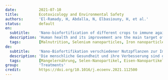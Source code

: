 ```yaml
---
date:          2021-07-10
title:         Ecotoxicology and Environmental Safety
authors:       'El-Ramady, H, Abdalla, N, Elbasiouny, H, et al.'
status:        default
en:
  subtitle:    'Nano-biofortification of different crops to immune against COVID-19: A review'
  description: 'Human health and its improvement are the main target of several studies related to medical, agricultural and industrial sciences. The human health is the primary conclusion of many studies. The improving of human health may include supplying the people with enough and safe nutrients against malnutrition to fight against multiple diseases like COVID-19. Biofortification is a process by which the edible plants can be enriched with essential nutrients for human health against malnutrition. After the great success of biofortification approach in the human struggle against malnutrition, a new biotechnological tool in enriching the crops with essential nutrients in the form of nanoparticles to supplement human diet with balanced diet is called nano-biofortification. Nano biofortification can be achieved by applying the nano particles of essential nutrients (e.g., Cu, Fe, Se and Zn) foliar or their nano-fertilizers in soils or waters. Not all essential nutrients for human nutrition can be biofortified in the nano-form using all edible plants but there are several obstacles prevent this approach. These stumbling blocks are increased due to COVID-19 and its problems including the global trade, global breakdown between countries, and global crisis of food production. The main target of this review was to evaluate the nano-biofortification process and its using against malnutrition as a new approach in the era of COVID-19. This review also opens many questions, which are needed to be answered like is nano-biofortification a promising solution against malnutrition? Is COVID-19 will increase the global crisis of malnutrition? What is the best method of applied nano-nutrients to achieve nano-biofortification? What are the challenges of nano-biofortification during and post of the COVID-19?'
  tags:        [Malnutrition, Selenium nanoparticles, Iron nanoparticles, Zinc, Copper nanoparticles]
de:
  subtitle:    'Nano-Biofortifikation verschiedener Nutzpflanzen zur Immunisierung gegen COVID-19: Eine Übersicht'
  description: 'Die menschliche Gesundheit und ihre Verbesserung sind das Hauptziel verschiedener Studien in den Bereichen Medizin, Landwirtschaft und Industrie. Die menschliche Gesundheit ist die wichtigste Schlussfolgerung vieler Studien. Die Verbesserung der menschlichen Gesundheit kann darin bestehen, die Menschen mit ausreichend und sicheren Nährstoffen zu versorgen, um Unterernährung zu bekämpfen und gegen verschiedene Krankheiten wie COVID-19 anzugehen. Die Biofortifikation ist ein Verfahren, mit dem essbare Pflanzen mit essentiellen Nährstoffen angereichert werden können, um die menschliche Gesundheit zu fördern und Unterernährung zu bekämpfen. Nach dem großen Erfolg der Biofortifikation im Kampf gegen die Unterernährung des Menschen wird ein neues biotechnologisches Instrument zur Anreicherung von Nutzpflanzen mit essenziellen Nährstoffen in Form von Nanopartikeln zur Ergänzung der menschlichen Ernährung durch eine ausgewogene Ernährung als Nano-Biofortifikation bezeichnet. Die Nano-Biofortifikation kann durch die Ausbringung von Nanopartikeln essentieller Nährstoffe (z. B. Cu, Fe, Se und Zn) über das Laub oder als Nanodünger in Böden oder Gewässern erreicht werden. Nicht alle essentiellen Nährstoffe für die menschliche Ernährung können in Nanoform mit allen essbaren Pflanzen biofortifiziert werden, aber es gibt mehrere Hindernisse, die diesen Ansatz verhindern. Diese Hindernisse werden durch COVID-19 und die damit verbundenen Probleme wie den globalen Handel, die globale Aufteilung zwischen den Ländern und die globale Krise der Lebensmittelproduktion noch verstärkt. Das Hauptziel dieser Übersichtsarbeit war es, den Prozess der Nano-Biofortifikation und seinen Einsatz gegen Unterernährung als neuen Ansatz in der Ära von COVID-19 zu bewerten. Dieser Bericht wirft auch viele Fragen auf, die beantwortet werden müssen, wie z.B.: Ist die Nano-Biofortifikation eine vielversprechende Lösung gegen Unterernährung? Wird COVID-19 die globale Krise der Unterernährung verschärfen? Was ist die beste Methode zur Anwendung von Nanonährstoffen, um eine Nano-Biofortifikation zu erreichen? Was sind die Herausforderungen der Nano-Biofortifikation während und nach der COVID-19?' 
  tags:        [Mangelernährung, Selen-Nanopartikel, Eisen-Nanopartikel, Zink, Kupfer-Nanopartikel]
group:         'Treatments'
credit:        https://doi.org/10.1016/j.ecoenv.2021.112500
---
```

